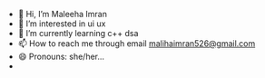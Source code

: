 - 👋 Hi, I’m Maleeha Imran
- 👀 I’m interested in ui ux
- 🌱 I’m currently learning c++ dsa
- 📫 How to reach me through email malihaimran526@gmail.com
- 😄 Pronouns: she/her...
- 

<!---
maleeha1102/maleeha1102 is a ✨ special ✨ repository because its `README.md` (this file) appears on your GitHub profile.
You can click the Preview link to take a look at your changes.
--->
